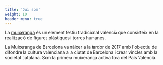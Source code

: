 ```yaml
---
title: 'Qui som'
weight: 10
header_menu: true
---
```


La [muixeranga](https://fcmuixerangues.org/la-muixeranga/) és un element festiu tradicional valencià que consisteix en la realització de figures plàstiques i torres humanes.

La Muixeranga de Barcelona va nàixer a la tardor de 2017 amb l'objectiu de difondre la cultura valenciana a la ciutat de Barcelona i crear vincles amb la societat catalana. Som la primera muixeranga activa fora del País Valencià.
